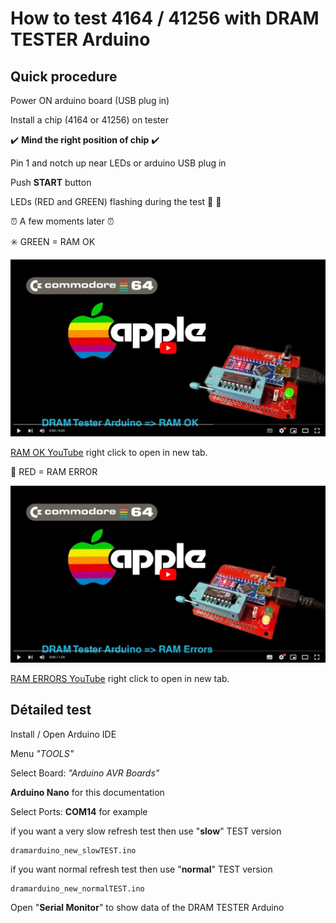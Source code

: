 
# How to test 4164 / 41256 with DRAM TESTER Arduino

## Quick procedure


Power ON arduino board (USB plug in)

Install a chip (4164 or 41256) on tester

:heavy_check_mark: **Mind the right position of chip** :heavy_check_mark:

Pin 1 and notch up near LEDs or arduino USB plug in

Push **START** button

LEDs (RED and GREEN) flashing during the test :high_brightness: :high_brightness:

:alarm_clock: A few moments later :alarm_clock:

:eight_spoked_asterisk: GREEN = RAM OK

[![RAM OK YouTube](https://github.com/Jean-Fred64/DRAM_Tester_Arduino/blob/main/IMG/DRAM%20Tester%20arduino%20OK%20_%20YT%20_%20preview.jpg)](https://youtu.be/aTQbg-2pw90)

[RAM OK YouTube](https://youtu.be/aTQbg-2pw90) right click to open in new tab.

:red_circle: RED = RAM ERROR

[![RAM ERRORS YouTube](https://github.com/Jean-Fred64/DRAM_Tester_Arduino/blob/main/IMG/DRAM%20Tester%20arduino%20NOP%20_%20YT%20_%20preview.jpg)](https://youtu.be/yIkJVmaQICs)

[RAM ERRORS YouTube](https://youtu.be/yIkJVmaQICs) right click to open in new tab.

## Détailed test  

Install / Open Arduino IDE

Menu *"TOOLS"* 

Select Board: *"Arduino AVR Boards"*

**Arduino Nano** for this documentation

Select Ports: **COM14** for example

if you want a very slow refresh test then use "**slow**" TEST version

```
dramarduino_new_slowTEST.ino
```

if you want normal refresh test then use "**normal**" TEST version


```
dramarduino_new_normalTEST.ino
```

Open "**Serial Monitor**" to show data of the DRAM TESTER Arduino
